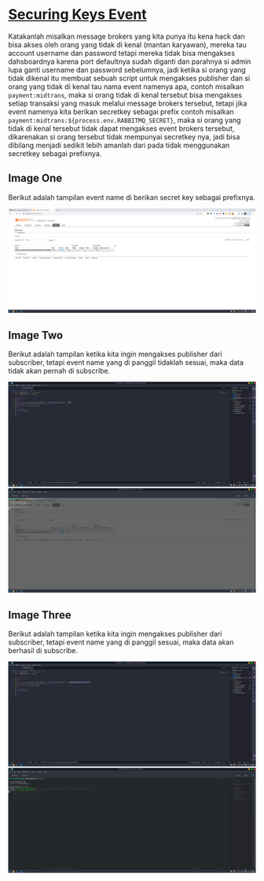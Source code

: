 # [Securing Keys Event](https://github.com/restuwahyu13/node-rabbitmq)

Katakanlah misalkan message brokers yang kita punya itu kena hack dan bisa akses oleh orang yang tidak di kenal (mantan karyawan), mereka tau account username dan password tetapi mereka tidak bisa mengakses dahsboardnya karena port defaultnya sudah diganti dan parahnya si admin lupa ganti username dan password sebelumnya, jadi ketika si orang yang tidak dikenal itu membuat sebuah script untuk mengakses publisher dan si orang yang tidak di kenal tau nama event namenya apa, contoh misalkan `payment:midtrans`, maka si orang tidak di kenal tersebut bisa mengakses setiap transaksi yang masuk melalui message brokers tersebut, tetapi jika event namenya kita berikan secretkey sebagai prefix contoh misalkan `payment:midtrans:${process.env.RABBITMQ_SECRET}`, maka si orang yang tidak di kenal tersebut tidak dapat mengakses event brokers tersebut, dikarenakan si orang tersebut tidak mempunyai secretkey nya, jadi bisa dibilang menjadi sedikit lebih amanlah dari pada tidak menggunakan secretkey sebagai prefixnya.

## Image One

Berikut adalah tampilan event name di berikan secret key sebagai prefixnya.

<img src="/images/1.png">


## Image Two

Berikut adalah tampilan ketika kita ingin mengakses publisher dari subscriber, tetapi event name yang di panggil tidaklah sesuai, maka data tidak akan pernah di subscribe.

<img src="/images/4.png">
<img src="/images/2.png">


## Image Three

Berikut adalah tampilan ketika kita ingin mengakses publisher dari subscriber, tetapi event name yang di panggil sesuai, maka data akan berhasil di subscribe.

<img src="/images/5.png">
<img src="/images/6.png">
